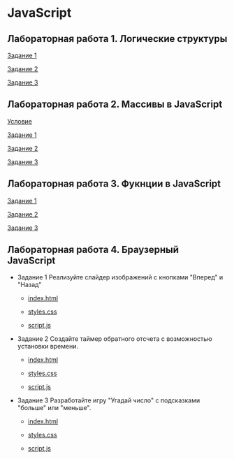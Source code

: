 # JavaScript
## Лабораторная работа 1. Логические структуры
 [Задание 1]()
 
 [Задание 2]()
 
 [Задание 3]()

## Лабораторная работа 2. Массивы в JavaScript
 [Условие](/image.png)
 
 [Задание 1](/pr1)
 
 [Задание 2](/pr2)
 
 [Задание 3](/pr3)

## Лабораторная работа 3. Фукнции в JavaScript
 [Задание 1](/zd1)
 
 [Задание 2](/zd2)
 
 [Задание 3](/zd3)

## Лабораторная работа 4. Браузерный JavaScript

* Задание 1 Реализуйте слайдер изображений с кнопками "Вперед" и "Назад"
   * [index.html](z1_Index.html)
 
   * [styles.css](z1_styles.css)
 
   * [script.js](z1_script.js)

* Задание 2 Создайте таймер обратного отсчета с возможностью установки времени.
   * [index.html](z2_Index.html)
 
   * [styles.css](z2_styles.css)
 
   * [script.js](z2_script.js)
* Задание 3  Разработайте игру "Угадай число" с подсказками "больше" или "меньше".
   * [index.html](Index.html)
 
   * [styles.css](styles.css)
 
   * [script.js](script.js)
